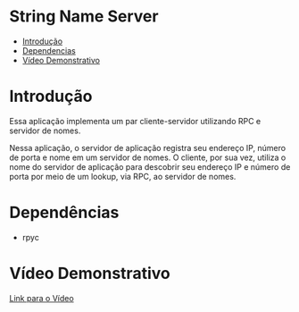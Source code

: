 # String Name Server

- [Introdução](#Introdução)
- [Dependencias](#Dependências)
- [Vídeo Demonstrativo](#Vídeo-Demonstrativo)

# Introdução

Essa aplicação implementa um par cliente-servidor utilizando RPC e servidor de nomes.

Nessa aplicação, o servidor de aplicação registra seu endereço IP, número de porta e nome em um servidor de nomes. O cliente, por sua vez, utiliza o nome do servidor de aplicação para descobrir seu endereço IP e número de porta por meio de um lookup, via RPC, ao servidor de nomes.

# Dependências

- rpyc

# Vídeo Demonstrativo

[Link para o Vídeo](https://drive.google.com/file/d/145v7Z2XfGG6BBXd0r--40xDWr0WP2Nzb/view?usp=sharing)
